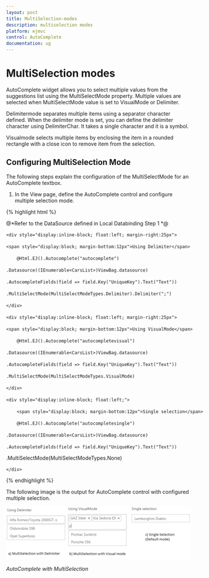 ```yaml
---
layout: post
title: MultiSelection-modes
description: multiselection modes
platform: ejmvc
control: AutoComplete
documentation: ug
---
```


# MultiSelection modes

AutoComplete widget allows you to select multiple values from the suggestions list using the MultiSelectMode property. Multiple values are selected when MultiSelectMode value is set to VisualMode or Delimiter. 

Delimitermode separates multiple items using a separator character defined. When the delimiter mode is set, you can define the delimiter character using DelimiterChar. It takes a single character and it is a symbol. 

Visualmode selects multiple items by enclosing the item in a rounded rectangle with a close icon to remove item from the selection.

## Configuring MultiSelection Mode

The following steps explain the configuration of the MultiSelectMode for an AutoComplete textbox.



1. In the View page, define the AutoComplete control and configure multiple selection mode.


{% highlight html %}

@*Refer to the DataSource defined in Local Databinding Step 1 *@

<div style="width: 600px">

    <div style="display:inline-block; float:left; margin-right:25px">

    <span style="display:block; margin-bottom:12px">Using Delimiter</span> 

        @Html.EJ().Autocomplete("autocomplete")

    .Datasource((IEnumerable<CarsList>)ViewBag.datasource)

    .AutocompleteFields(field => field.Key("UniqueKey").Text("Text"))

    .MultiSelectMode(MultiSelectModeTypes.Delimiter).Delimiter(";")

    </div>

    <div style="display:inline-block; float:left; margin-right:25px">

    <span style="display:block; margin-bottom:12px">Using VisualMode</span> 

        @Html.EJ().Autocomplete("autocompletevisual")

    .Datasource((IEnumerable<CarsList>)ViewBag.datasource)

    .AutocompleteFields(field => field.Key("UniqueKey").Text("Text"))

    .MultiSelectMode(MultiSelectModeTypes.VisualMode)

    </div>

    <div style="display:inline-block; float:left;">

        <span style="display:block; margin-bottom:12px">Single selection</span>

        @Html.EJ().Autocomplete("autocompletesingle")

    .Datasource((IEnumerable<CarsList>)ViewBag.datasource)

    .AutocompleteFields(field => field.Key("UniqueKey").Text("Text"))

.MultiSelectMode(MultiSelectModeTypes.None)

    </div>

</div>

{% endhighlight %}



The following image is the output for AutoComplete control with configured multiple selection.



![](MultiSelection-modes_images/MultiSelection-modes_img1.png)



_AutoComplete with MultiSelection_

